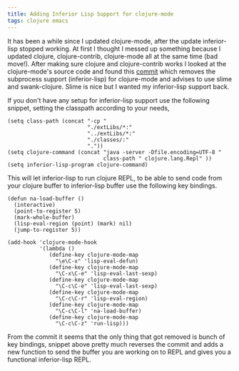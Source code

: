 ```yaml
---
title: Adding Inferior Lisp Support for clojure-mode
tags: clojure emacs
---
```


It has been a while since I updated clojure-mode, after the update
inferior-lisp stopped working. At first I thought I messed up something
because I updated clojure, clojure-contrib, clojure-mode all at the
same time (bad move!). After making sure clojure and clojure-contrib
works I looked at the clojure-mode's source code and found this
[commit](http://github.com/technomancy/clojure-mode/commit/2b5fc4a567793da64adec3332719e20d2b64ac0c)
which removes the
subprocess support (inferior-lisp) for clojure-mode and advises to use
slime and swank-clojure. Slime is nice but I wanted my inferior-lisp
support back.

If you don't have any setup for inferior-lisp support use the following
snippet, setting the classpath according to your needs,

    (setq class-path (concat "-cp " 
                             "./extLibs/*:"
                             "../extLibs/*:"
                             "./classes/:"
                             "."))
    (setq clojure-command (concat "java -server -Dfile.encoding=UTF-8 "  
                                  class-path " clojure.lang.Repl" ))
    (setq inferior-lisp-program clojure-command)

This will let inferior-lisp to run clojure REPL, to be able to send
code from your clojure buffer to inferior-lisp buffer use the
following key bindings.

    (defun na-load-buffer ()
      (interactive)
      (point-to-register 5)
      (mark-whole-buffer)
      (lisp-eval-region (point) (mark) nil)
      (jump-to-register 5))

    (add-hook 'clojure-mode-hook
              '(lambda ()
                 (define-key clojure-mode-map 
                   "\e\C-x" 'lisp-eval-defun)
                 (define-key clojure-mode-map 
                   "\C-x\C-e" 'lisp-eval-last-sexp)
                 (define-key clojure-mode-map 
                   "\C-c\C-e" 'lisp-eval-last-sexp)
                 (define-key clojure-mode-map 
                   "\C-c\C-r" 'lisp-eval-region)
                 (define-key clojure-mode-map 
                   "\C-c\C-l" 'na-load-buffer)
                 (define-key clojure-mode-map 
                   "\C-c\C-z" 'run-lisp)))

From the commit it seems that the only thing that got removed is  bunch
of key bindings, snippet above pretty much reverses the commit and adds
a new function to send the buffer you are working on to REPL and gives
you a functional inferior-lisp REPL.
